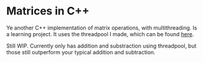 # Matrices in C++

Ye another C++ implementation of matrix operations, with multithreading. Is a learning project. It uses the threadpool I made, which can be found [here](https://github.com/abhikjain360/threadpool).

Still WIP. Currently only has addition and substraction using threadpool, but those still outperform your typical addition and subtraction.
